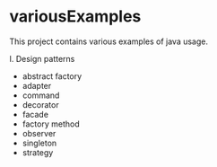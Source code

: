 # variousExamples
This project contains various examples of java usage. 

I. Design patterns
  - abstract factory
  - adapter
  - command
  - decorator
  - facade
  - factory method
  - observer
  - singleton
  - strategy
